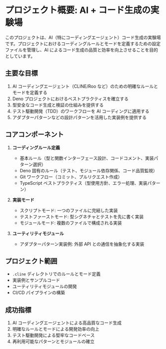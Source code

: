 # プロジェクト概要: AI + コード生成の実験場

このプロジェクトは、AI（特にコーディングエージェント）コード生成の実験場です。プロジェクトにおけるコーディングルールとモードを定義するための設定ファイルを管理し、AI によるコード生成の品質と効率を向上させることを目的としています。

## 主要な目標

1. AI コーディングエージェント（CLINE/Roo など）のための明確なルールとモードを定義する
2. Deno プロジェクトにおけるベストプラクティスを確立する
3. 型安全なコード生成と検証の仕組みを提供する
4. テスト駆動開発（TDD）のワークフローを AI コーディングに適用する
5. アダプターパターンなどの設計パターンを活用した実装例を提供する

## コアコンポーネント

1. **コーディングルール定義**

   - 基本ルール（型と関数インターフェース設計、コードコメント、実装パターン選択）
   - Deno 固有のルール（テスト、モジュール依存関係、コード品質監視）
   - Git ワークフロー（コミット、プルリクエスト作成）
   - TypeScript ベストプラクティス（型使用方針、エラー処理、実装パターン）

2. **実装モード**

   - スクリプトモード: 一つのファイルに完結した実装
   - テストファーストモード: 型シグネチャとテストを先に書く実装
   - モジュールモード: 複数のファイルで構成される実装

3. **ユーティリティモジュール**
   - アダプターパターン実装例: 外部 API との通信を抽象化する実装

## プロジェクト範囲

- `.cline` ディレクトリでのルールとモード定義
- 実装例とサンプルコード
- ユーティリティモジュールの開発
- CI/CD パイプラインの構築

## 成功指標

1. AI コーディングエージェントによる高品質なコード生成
2. 明確なルールとモードによる開発効率の向上
3. テスト駆動開発による堅牢なコードベース
4. 再利用可能なパターンとモジュールの確立
